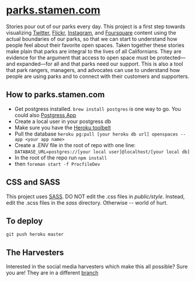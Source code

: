 [parks.stamen.com](http://parks.stamen.com)
===================

Stories pour out of our parks every day. This project is a first step towards visualizing [Twitter](http://twitter.com), [Flickr](http://flickr.com), [Instagram](http://instagram.com), and [Foursquare](http://foursquare.com) content using the actual boundaries of our parks, so that we can start to understand how people feel about their favorite open spaces. Taken together these stories make plain that parks are integral to the lives of all Californians. They are evidence for the argument that access to open space must be protected—and expanded—for all and that parks need our support. This is also a tool that park rangers, managers, and advocates can use to understand how people are using parks and to connect with their customers and supporters.

How to parks.stamen.com
-------------------
   * Get postgress installed. `brew install postgres` is one way to go. You could also <a href="http://postgresapp.com/">Postgress App</a>
   * Create a local user in your postgress db
   * Make sure you have the <a href="https://toolbelt.heroku.com/">Heroku toolbelt</a>
   * Pull the database `heroku pg:pull [your heroku db url] openspaces --app <your app name>`
   * Create a .ENV file in the root of repo with one line: `DATABASE_URL=postgres://[your local user]@localhost/[your local db]`
   * In the root of the repo run `npm install`
   * then `foreman start -f ProcfileDev`

CSS and SASS
------------
This project uses <a href="http://sass-lang.com/">SASS</a>. DO NOT edit the .css files in *public/style*. Instead, edit the .scss files in the *sass* directory. Otherwise -- world of hurt.

To deploy
---------
`git push heroku master`

The Harvesters
---------
Interested in the social media harvesters which make this all possible? Sure you are! They are in a different [branch](https://github.com/stamen/parks.stamen.com/tree/node-harvester)
